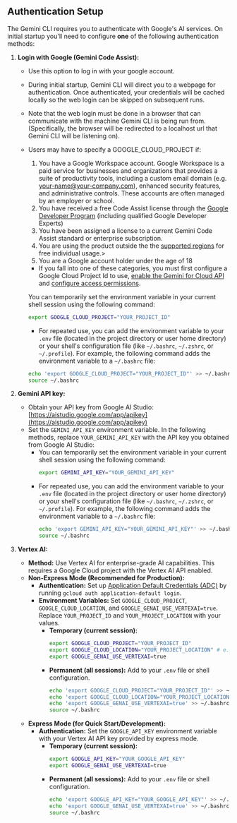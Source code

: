 ## Authentication Setup

The Gemini CLI requires you to authenticate with Google's AI services. On initial startup you'll need to configure **one** of the following authentication methods:

1.  **Login with Google (Gemini Code Assist):**
    - Use this option to log in with your google account.
    - During initial startup, Gemini CLI will direct you to a webpage for authentication. Once authenticated, your credentials will be cached locally so the web login can be skipped on subsequent runs.
    - Note that the web login must be done in a browser that can communicate with the machine Gemini CLI is being run from. (Specifically, the browser will be redirected to a localhost url that Gemini CLI will be listening on).
    - <a id="workspace-gca">Users may have to specify a GOOGLE_CLOUD_PROJECT if:</a>
      1. You have a Google Workspace account. Google Workspace is a paid service for businesses and organizations that provides a suite of productivity tools, including a custom email domain (e.g. your-name@your-company.com), enhanced security features, and administrative controls. These accounts are often managed by an employer or school.
      1. You have received a free Code Assist license through the [Google Developer Program](https://developers.google.com/program/plans-and-pricing) (including qualified Google Developer Experts)
      1. You have been assigned a license to a current Gemini Code Assist standard or enterprise subscription.
      1. You are using the product outside the the [supported regions](https://developers.google.com/gemini-code-assist/resources/available-locations) for free individual usage.>
      1. You are a Google account holder under the age of 18
      - If you fall into one of these categories, you must first configure a Google Cloud Project Id to use, [enable the Gemini for Cloud API](https://cloud.google.com/gemini/docs/discover/set-up-gemini#enable-api) and [configure access permissions](https://cloud.google.com/gemini/docs/discover/set-up-gemini#grant-iam).

      You can temporarily set the environment variable in your current shell session using the following command:

      ```bash
      export GOOGLE_CLOUD_PROJECT="YOUR_PROJECT_ID"
      ```

      - For repeated use, you can add the environment variable to your `.env` file (located in the project directory or user home directory) or your shell's configuration file (like `~/.bashrc`, `~/.zshrc`, or `~/.profile`). For example, the following command adds the environment variable to a `~/.bashrc` file:

      ```bash
      echo 'export GOOGLE_CLOUD_PROJECT="YOUR_PROJECT_ID"' >> ~/.bashrc
      source ~/.bashrc
      ```

2.  **<a id="gemini-api-key"></a>Gemini API key:**
    - Obtain your API key from Google AI Studio: [https://aistudio.google.com/app/apikey](https://aistudio.google.com/app/apikey)
    - Set the `GEMINI_API_KEY` environment variable. In the following methods, replace `YOUR_GEMINI_API_KEY` with the API key you obtained from Google AI Studio:
      - You can temporarily set the environment variable in your current shell session using the following command:
        ```bash
        export GEMINI_API_KEY="YOUR_GEMINI_API_KEY"
        ```
      - For repeated use, you can add the environment variable to your `.env` file (located in the project directory or user home directory) or your shell's configuration file (like `~/.bashrc`, `~/.zshrc`, or `~/.profile`). For example, the following command adds the environment variable to a `~/.bashrc` file:
        ```bash
        echo 'export GEMINI_API_KEY="YOUR_GEMINI_API_KEY"' >> ~/.bashrc
        source ~/.bashrc
        ```

3.  **Vertex AI:**
    -   **Method:** Use Vertex AI for enterprise-grade AI capabilities. This requires a Google Cloud project with the Vertex AI API enabled.
    -   **Non-Express Mode (Recommended for Production):**
        -   **Authentication:** Set up [Application Default Credentials (ADC)](https://cloud.google.com/docs/authentication/provide-credentials-adc) by running `gcloud auth application-default login`.
        -   **Environment Variables:** Set `GOOGLE_CLOUD_PROJECT`, `GOOGLE_CLOUD_LOCATION`, and `GOOGLE_GENAI_USE_VERTEXAI=true`. Replace `YOUR_PROJECT_ID` and `YOUR_PROJECT_LOCATION` with your values.
            -   **Temporary (current session):**
                ```bash
                export GOOGLE_CLOUD_PROJECT="YOUR_PROJECT_ID"
                export GOOGLE_CLOUD_LOCATION="YOUR_PROJECT_LOCATION" # e.g., us-central1
                export GOOGLE_GENAI_USE_VERTEXAI=true
                ```
            -   **Permanent (all sessions):** Add to your `.env` file or shell configuration.
                ```bash
                echo 'export GOOGLE_CLOUD_PROJECT="YOUR_PROJECT_ID"' >> ~/.bashrc
                echo 'export GOOGLE_CLOUD_LOCATION="YOUR_PROJECT_LOCATION"' >> ~/.bashrc
                echo 'export GOOGLE_GENAI_USE_VERTEXAI=true' >> ~/.bashrc
                source ~/.bashrc
                ```
    -   **Express Mode (for Quick Start/Development):**
        -   **Authentication:** Set the `GOOGLE_API_KEY` environment variable with your Vertex AI API key provided by express mode.
            -   **Temporary (current session):**
                ```bash
                export GOOGLE_API_KEY="YOUR_GOOGLE_API_KEY"
                export GOOGLE_GENAI_USE_VERTEXAI=true
                ```
            -   **Permanent (all sessions):** Add to your `.env` file or shell configuration.
                ```bash
                echo 'export GOOGLE_API_KEY="YOUR_GOOGLE_API_KEY"' >> ~/.bashrc
                echo 'export GOOGLE_GENAI_USE_VERTEXAI=true' >> ~/.bashrc
                source ~/.bashrc
                ```
